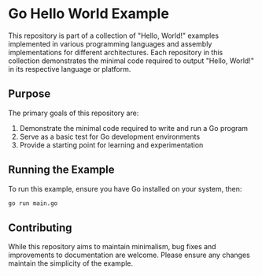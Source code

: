 # Go Hello World Example

This repository is part of a collection of "Hello, World!" examples implemented in various programming languages and assembly implementations for different architectures. Each repository in this collection demonstrates the minimal code required to output "Hello, World!" in its respective language or platform.

## Purpose

The primary goals of this repository are:

1. Demonstrate the minimal code required to write and run a Go program
2. Serve as a basic test for Go development environments
3. Provide a starting point for learning and experimentation

## Running the Example

To run this example, ensure you have Go installed on your system, then:

```bash
go run main.go
```

## Contributing

While this repository aims to maintain minimalism, bug fixes and improvements to documentation are welcome. Please ensure any changes maintain the simplicity of the example.
